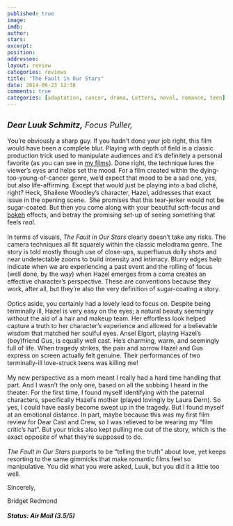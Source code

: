 ```yaml
---
published: true
image: 
imdb: 
author:  
stars: 
excerpt: 
position: 
addressee: 
layout: review
categories: reviews
title: "The Fault in Our Stars"
date: 2014-06-23 12:38
comments: true
categories: [adaptation, cancer, drama, Letters, novel, romance, teen]
---
```

<div><p><span class="full-image-block ssNonEditable"><span><a href="/letters/2014/6/23/the-fault-in-our-stars.html"><img src="http://rollotomasi73.files.wordpress.com/2014/06/the20fault20in20our20stars.jpg" alt="" /></a></span></span></p>
<p><em style="font-size:130%;"><strong>Dear Luuk Schmitz,</strong> Focus Puller, </em><br /> <br /> You&rsquo;re obviously a sharp guy. If you hadn&rsquo;t done your job right, this film would have been a complete blur. Playing with depth of field is a classic production trick used to manipulate audiences and it&rsquo;s definitely a personal favorite (as you can see in <a href="http://firstkissfilms.com/index2.php#!/{_home_}">my films</a>). Done right, the technique lures the viewer&rsquo;s eyes and helps set the mood. For a film created within the dying-too-young-of-cancer genre, we&rsquo;d expect that mood to be a sad one, yes, but also life-affirming. Except that would just be playing into a bad clich&eacute;, right? Heck, <span class="itemprop">Shailene Woodley&rsquo;s</span> character, Hazel, addresses that exact issue in the opening scene. &nbsp;She promises that this tear-jerker would not be sugar-coated. But then you come along with your beautiful soft-focus and <a href="http://en.wikipedia.org/wiki/Bokeh">bokeh</a> effects, and betray the promising set-up of seeing something that feels <em>real</em>.<br /> <br /> In terms of visuals, <em>The Fault in Our Stars </em>clearly<em> </em>doesn&rsquo;t take any risks. The camera techniques all fit squarely within the classic melodrama genre. The story is told mostly though use of close-ups, superfluous dolly shots and near undetectable zooms to build intensity and intimacy. Blurry edges help indicate when we are experiencing a past event and the rolling of focus (well done, by the way) when Hazel emerges from a coma creates an effective character&rsquo;s perspective. These are conventions because they work, after all, but they&rsquo;re also the very definition of sugar-coating a story.<br /> <br /> Optics aside, you certainly had a lovely lead to focus on. Despite being terminally ill, Hazel is very easy on the eyes; a natural beauty seemingly without the aid of a hair and makeup team. Her effortless look helped capture a truth to her character&rsquo;s experience and allowed for a believable wisdom that matched her soulful eyes. Ansel Elgort, playing Hazel&rsquo;s (boy)friend Gus, is equally well cast. He&rsquo;s charming, warm, and seemingly full of life. When tragedy strikes, the pain and sorrow Hazel and Gus express on screen actually felt genuine. Their performances of two terminally-ill love-struck teens was killing me! <br /> <br /> My new perspective as a mom meant I really had a hard time handling that part. And I wasn&rsquo;t the only one, based on all the sobbing I heard in the theater. For the first time, I found myself identifying with the paternal characters, specifically Hazel&rsquo;s mother (played lovingly by Laura Dern). So yes, I could have easily become swept up in the tragedy. But I found myself at an emotional distance. In part, maybe because this was my first film review for Dear Cast and Crew, so I was relieved to be wearing my &ldquo;film critic&rsquo;s hat&rdquo;. But your tricks also kept pulling me out of the story, which is the exact opposite of what they&rsquo;re supposed to do. <br /> <br /> <em>The Fault in Our Stars</em> purports to be &#8220;telling the truth&#8221; about love, yet keeps resorting to the same gimmicks that make romantic films feel so manipulative. You did what you were asked, Luuk, but you did it a little too well.</p>
<p>Sincerely,</p>
<p>Bridget Redmond<br /> <br /> <strong><em>Status: Air Mail (3.5/5)</em></strong></p></div>
